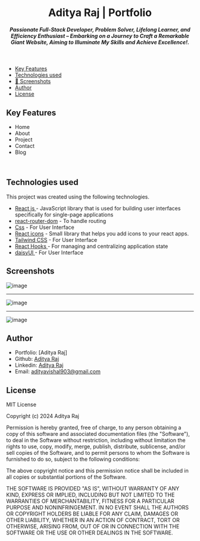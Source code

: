 <h1 align ="center" >Aditya Raj | Portfolio</h1>

<h5  align ="center"> 
Passionate Full-Stack Developer, Problem Solver, Lifelong Learner, and Efficiency Enthusiast – Embarking on a Journey to Craft a Remarkable Giant Website, Aiming to Illuminate My Skills and Achieve Excellence!. <br/> </h5>
<br/>

  * [Key Features](#key-features)
  * [Technologies used](#technologies-used)
  * [📸 Screenshots](#screenshots)
  * [Author](#author)
  * [License](#license)

##  Key Features

- Home
- About
- Project 
- Contact
- Blog

<br/>

##  Technologies used

This project was created using the following technologies.

- [React js ](https://www.npmjs.com/package/react) - JavaScript library that is used for building user interfaces specifically for single-page applications
- [react-router-dom](https://www.npmjs.com/package/react-router-dom) - To handle routing
- [Css](https://developer.mozilla.org/en-US/docs/Web/CSS) - For User Interface
- [React icons](https://react-icons.github.io/react-icons/) -
 Small library that helps you add icons  to your react apps.
 - [Tailwind CSS](https://tailwindcss.com/) - For User Interface
- [React Hooks  ](https://reactjs.org/docs/hooks-intro.html) - For managing and centralizing application state
- [daisyUI  ](https://daisyui.com/docs/changelog/) - For User Interface

 ##  Screenshots 
 ![image](https://github.com/RajAditya01/Aditya-portfolio/assets/101439988/72691717-ed3b-4213-ba4d-a22a3b669e15)
 ---- -
 ![image](https://github.com/RajAditya01/Aditya-portfolio/assets/101439988/42d1197c-2a12-4fcc-a533-4c597e8abe31)
---- -
![image](https://github.com/RajAditya01/Aditya-portfolio/assets/101439988/e890c72c-723a-4653-b4c1-c31ca315b1b1)

## Author
- Portfolio: [Aditya Raj]
- Github: [Aditya Raj](https://github.com/RajAditya01)
- Linkedin: [Aditya Raj](https://www.linkedin.com/in/aditya-raj-aa923721a/)
- Email: [adityavishal903@gmail.com](mailto:adityavishal903@gmail.com)

## License

MIT License

Copyright (c) 2024 Aditya Raj

Permission is hereby granted, free of charge, to any person obtaining a copy
of this software and associated documentation files (the "Software"), to deal
in the Software without restriction, including without limitation the rights
to use, copy, modify, merge, publish, distribute, sublicense, and/or sell
copies of the Software, and to permit persons to whom the Software is
furnished to do so, subject to the following conditions:

The above copyright notice and this permission notice shall be included in all
copies or substantial portions of the Software.

THE SOFTWARE IS PROVIDED "AS IS", WITHOUT WARRANTY OF ANY KIND, EXPRESS OR
IMPLIED, INCLUDING BUT NOT LIMITED TO THE WARRANTIES OF MERCHANTABILITY,
FITNESS FOR A PARTICULAR PURPOSE AND NONINFRINGEMENT. IN NO EVENT SHALL THE
AUTHORS OR COPYRIGHT HOLDERS BE LIABLE FOR ANY CLAIM, DAMAGES OR OTHER
LIABILITY, WHETHER IN AN ACTION OF CONTRACT, TORT OR OTHERWISE, ARISING FROM,
OUT OF OR IN CONNECTION WITH THE SOFTWARE OR THE USE OR OTHER DEALINGS IN THE
SOFTWARE.
